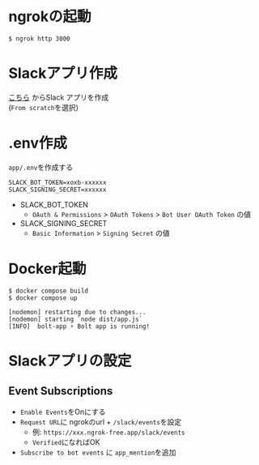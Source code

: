 # ngrokの起動
```
$ ngrok http 3000
```

# Slackアプリ作成
[こちら](https://api.slack.com/apps/new) からSlack アプリを作成<br>
(`From scratch`を選択)

# .env作成
`app/.env`を作成する
```
SLACK_BOT_TOKEN=xoxb-xxxxxx
SLACK_SIGNING_SECRET=xxxxxx
```
- SLACK_BOT_TOKEN
  - `OAuth & Permissions` > `OAuth Tokens` > `Bot User OAuth Token` の値
- SLACK_SIGNING_SECRET
  - `Basic Information` > `Signing Secret` の値

# Docker起動
```
$ docker compose build
$ docker compose up

[nodemon] restarting due to changes...
[nodemon] starting `node dist/app.js`
[INFO]  bolt-app ⚡️ Bolt app is running!
```

# Slackアプリの設定
## Event Subscriptions
- `Enable Events`をOnにする
- `Request URL`に ngrokのurl + `/slack/events`を設定
  - 例: `https://xxx.ngrok-free.app/slack/events`
  - `Verified`になればOK
- `Subscribe to bot events` に `app_mention`を追加
